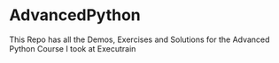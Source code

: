 # AdvancedPython
This Repo has all the Demos, Exercises and Solutions for the Advanced Python Course I took at Executrain
